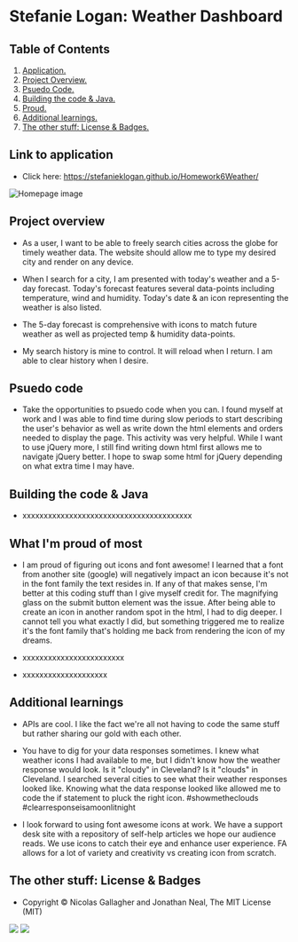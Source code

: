 # Stefanie Logan: Weather Dashboard

## Table of Contents
1. [ Application. ](#application)
2. [ Project Overview. ](#overview)
3. [ Psuedo Code. ](#psuedo)
4. [ Building the code & Java. ](#code)
5. [ Proud. ](#proud)
6. [ Additional learnings. ](#learnings)
7. [ The other stuff: License & Badges. ](#streetcred)


<a name="application"></a>
## Link to application

* Click here: https://stefanieklogan.github.io/Homework6Weather/

![Homepage image](xxxxxxxxxxxxxxxxxxxxxxxxxxxxxxxxxxxxxxxxxxxxxx)

<a name="overview"></a>
## Project overview

* As a user, I want to be able to freely search cities across the globe for timely weather data. The website should allow me to type my desired city and render on any device. 

* When I search for a city, I am presented with today's weather and a 5-day forecast. Today's forecast features several data-points including temperature, wind and humidity. Today's date & an icon representing the weather is also listed.

* The 5-day forecast is comprehensive with icons to match future weather as well as projected temp & humidity data-points.

* My search history is mine to control. It will reload when I return. I am able to clear history when I desire.

<a name="psuedo"></a>
## Psuedo code

* Take the opportunities to psuedo code when you can. I found myself at work and I was able to find time during slow periods to start describing the user's behavior as well as write down the html elements and orders needed to display the page. This activity was very helpful. While I want to use jQuery more, I still find writing down html first allows me to navigate jQuery better. I hope to swap some html for jQuery depending on what extra time I may have.

<a name="code"></a>
## Building the code & Java

* xxxxxxxxxxxxxxxxxxxxxxxxxxxxxxxxxxxxxxxx

<a name="proud"></a>
## What I'm proud of most

* I am proud of figuring out icons and font awesome! I learned that a font from another site (google) will negatively impact an icon because it's not in the font family the text resides in. If any of that makes sense, I'm better at this coding stuff than I give myself credit for. The magnifying glass on the submit button element was the issue. After being able to create an icon in another random spot in the html, I had to dig deeper. I cannot tell you what exactly I did, but something triggered me to realize it's the font family that's holding me back from rendering the icon of my dreams. 

* xxxxxxxxxxxxxxxxxxxxxxxx

* xxxxxxxxxxxxxxxxxxxx

<a name="learnings"></a>
## Additional learnings

* APIs are cool. I like the fact we're all not having to code the same stuff but rather sharing our gold with each other.

* You have to dig for your data responses sometimes. I knew what weather icons I had available to me, but I didn't know how the weather response would look. Is it "cloudy" in Cleveland? Is it "clouds" in Cleveland. I searched several cities to see what their weather responses looked like. Knowing what the data response looked like allowed me to code the if statement to pluck the right icon. #showmetheclouds #clearresponseisamoonlitnight

* I look forward to using font awesome icons at work. We have a support desk site with a repository of self-help articles we hope our audience reads. We use icons to catch their eye and enhance user experience. FA allows for a lot of variety and creativity vs creating icon from scratch.

<a name="streetcred"></a>
## The other stuff: License & Badges

* Copyright © Nicolas Gallagher and Jonathan Neal, The MIT License (MIT)

<img src="https://img.shields.io/badge/html5%20-%23E34F26.svg?&style=for-the-badge&logo=html5&logoColor=white"/>

<img src="https://img.shields.io/badge/css3%20-%231572B6.svg?&style=for-the-badge&logo=css3&logoColor=white"/>
